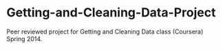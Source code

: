 Getting-and-Cleaning-Data-Project
=================================

Peer reviewed project for Getting and Cleaning Data class (Coursera) Spring 2014.
